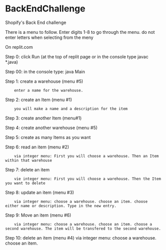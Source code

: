 # BackEndChallenge
Shopify's Back End challenge

There is a menu to follow. 
Enter digits 1-8 to go through the menu.
do not enter letters when selecting from the meny

On replit.com

Step 0: click Run (at the top of replit page or in the console type javac *.java)

Step 00: in the console type:
          java Main

Step 1: create a warehouse (menu #5)

        enter a name for the warehouse.
        
Step 2: create an Item (menu #1)

        you will make a name and a description for the item
        
Step 3: create another Item (menu#1)

Step 4: create another warehouse (menu #5)

Step 5: create as many Items as you want

Step 6: read an item (menu #2)

        via integer menu: First you will choose a warehouse. Then an Item within that warehouse
        
Step 7: delete an item

        vie integer menu: First you will choose a warehouse. Then the Item you want to delete
        
Step 8: update an item (menu #3)

        via integer menu: choose a warehouse. choose an item. choose either name or description. Type in the new entry.
        
Step 9: Move an item (menu #6)

        via integer menu: choose a warehouse. choose an item. choose a second warehouse. The item will be transfered to the second warehouse.
        
Step 10: delete an item (menu #4)
        via integer menu: choose a warehouse. choose an item.
